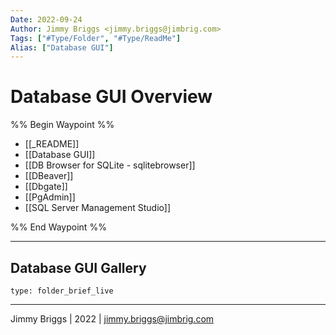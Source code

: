 ```yaml
---
Date: 2022-09-24
Author: Jimmy Briggs <jimmy.briggs@jimbrig.com>
Tags: ["#Type/Folder", "#Type/ReadMe"]
Alias: ["Database GUI"]
---
```


# Database GUI Overview

%% Begin Waypoint %%
- [[_README]]
- [[Database GUI]]
- [[DB Browser for SQLite - sqlitebrowser]]
- [[DBeaver]]
- [[Dbgate]]
- [[PgAdmin]]
- [[SQL Server Management Studio]]

%% End Waypoint %%

***

## Database GUI Gallery

 
```ccard
type: folder_brief_live
```
 

***

Jimmy Briggs | 2022 | <jimmy.briggs@jimbrig.com>



